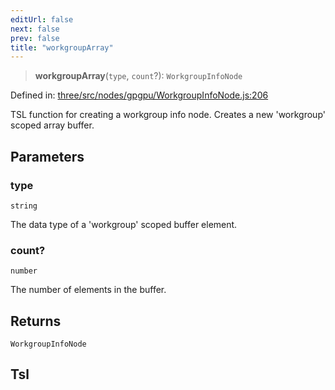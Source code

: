 ```yaml
---
editUrl: false
next: false
prev: false
title: "workgroupArray"
---
```


> **workgroupArray**(`type`, `count`?): `WorkgroupInfoNode`

Defined in: [three/src/nodes/gpgpu/WorkgroupInfoNode.js:206](https://github.com/DefinitelyMaybe/three-i18n/blob/fa57b79433d1c349ffb23a78727299c8d4190136/three/src/nodes/gpgpu/WorkgroupInfoNode.js#L206)

TSL function for creating a workgroup info node.
Creates a new 'workgroup' scoped array buffer.

## Parameters

### type

`string`

The data type of a 'workgroup' scoped buffer element.

### count?

`number`

The number of elements in the buffer.

## Returns

`WorkgroupInfoNode`

## Tsl
